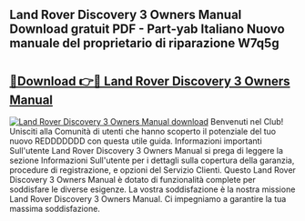 ## Land Rover Discovery 3 Owners Manual Download gratuit PDF - Part-yab Italiano Nuovo manuale del proprietario di riparazione W7q5g

# <h2><a href="http://dfh4m5.blite.top/?on=Land+Rover+Discovery+3+Owners+Manual">🔗Download 👉🔴 Land Rover Discovery 3 Owners Manual</a></h2>

[![Land Rover Discovery 3 Owners Manual download](https://i.imgur.com/lujVjoI.png)](http://dfh4m5.blite.top/?on=Land+Rover+Discovery+3+Owners+Manual)
Benvenuti nel Club! Unisciti alla Comunità di utenti che hanno scoperto il potenziale del tuo nuovo REDDDDDDD con questa utile guida. Informazioni importanti Sull'utente Land Rover Discovery 3 Owners Manual si prega di leggere la sezione Informazioni Sull'utente per i dettagli sulla copertura della garanzia, procedure di registrazione, e opzioni del Servizio Clienti. Questo Land Rover Discovery 3 Owners Manual è dotato di funzionalità complete per soddisfare le diverse esigenze. La vostra soddisfazione è la nostra missione Land Rover Discovery 3 Owners Manual. Ci impegniamo a garantire la tua massima soddisfazione.
